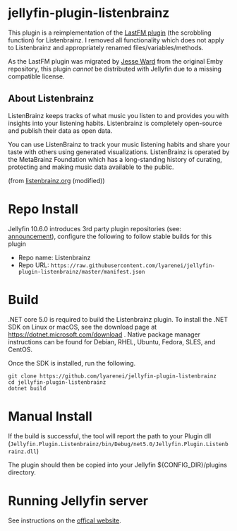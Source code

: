 # jellyfin-plugin-listenbrainz

This plugin is a reimplementation of the [LastFM plugin](https://github.com/jesseward/jellyfin-plugin-lastfm) (the scrobbling function) for Listenbrainz. I removed all functionality which does not apply to Listenbrainz and appropriately renamed files/variables/methods.

As the LastFM plugin was migrated by [Jesse Ward](https://github.com/jesseward) from the original Emby repository, this plugin *cannot* be distributed with Jellyfin due to a missing compatible license.

## About Listenbrainz

ListenBrainz keeps tracks of what music you listen to and provides you with insights into your listening habits. Listenbrainz is completely open-source and publish their data as open data.

You can use ListenBrainz to track your music listening habits and share your taste with others using generated visualizations.
ListenBrainz is operated by the MetaBrainz Foundation which has a long-standing history of curating, protecting and making music data available to the public.

(from [listenbrainz.org](https://listenbrainz.org) (modified))


# Repo Install

Jellyfin 10.6.0 introduces 3rd party plugin repositories (see: [announcement](https://jellyfin.org/posts/plugin-updates/)), configure the following to follow stable builds for this plugin
* Repo name: Listenbrainz
* Repo URL: `https://raw.githubusercontent.com/lyarenei/jellyfin-plugin-listenbrainz/master/manifest.json`

# Build

.NET core 5.0 is required to build the Listenbrainz plugin. To install the .NET SDK on Linux or macOS, see the download page at https://dotnet.microsoft.com/download . Native package manager instructions can be found for Debian, RHEL, Ubuntu, Fedora, SLES, and CentOS.

Once the SDK is installed, run the following.

```
git clone https://github.com/lyarenei/jellyfin-plugin-listenbrainz
cd jellyfin-plugin-listenbrainz
dotnet build
```

# Manual Install

If the build is successful, the tool will report the path to your Plugin dll (`Jellyfin.Plugin.Listenbrainz/bin/Debug/net5.0/Jellyfin.Plugin.Listenbrainz.dll`)

The plugin should then be copied into your Jellyfin ${CONFIG_DIR}/plugins directory.

# Running Jellyfin server

See instructions on the [offical website](https://jellyfin.org/downloads/).
